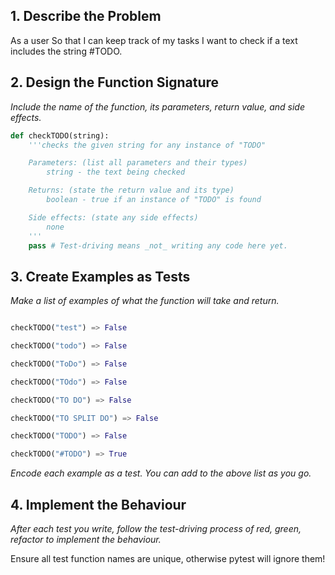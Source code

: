 ## 1. Describe the Problem

As a user
So that I can keep track of my tasks
I want to check if a text includes the string #TODO.

## 2. Design the Function Signature

_Include the name of the function, its parameters, return value, and side effects._

```python
def checkTODO(string):
    '''checks the given string for any instance of "TODO"

    Parameters: (list all parameters and their types)
        string - the text being checked

    Returns: (state the return value and its type)
        boolean - true if an instance of "TODO" is found

    Side effects: (state any side effects)
        none
    '''
    pass # Test-driving means _not_ writing any code here yet.
```

## 3. Create Examples as Tests

_Make a list of examples of what the function will take and return._

```python

checkTODO("test") => False

checkTODO("todo") => False

checkTODO("ToDo") => False

checkTODO("TOdo") => False

checkTODO("TO DO") => False

checkTODO("TO SPLIT DO") => False

checkTODO("TODO") => False

checkTODO("#TODO") => True

```

_Encode each example as a test. You can add to the above list as you go._

## 4. Implement the Behaviour

_After each test you write, follow the test-driving process of red, green, refactor to implement the behaviour._

Ensure all test function names are unique, otherwise pytest will ignore them!